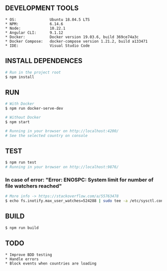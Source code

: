 ## DEVELOPMENT TOOLS
~~~
* OS:               Ubuntu 18.04.5 LTS
* NPM:              6.14.6
* Node:             10.22.1
* Angular CLI:      9.1.12
* Docker:           Docker version 19.03.6, build 369ce74a3c
* Docker Compose:   docker-compose version 1.21.2, build a133471
* IDE:              Visual Studio Code
~~~

## INSTALL DEPENDENCES
```sh
# Run in the project root
$ npm install
```

## RUN
```sh
# With Docker
$ npm run docker-serve-dev

# Without Docker
$ npm start

# Running in your browser on http://localhost:4200/
# See the selected country on console
```

## TEST
```sh
$ npm run test
# Running in your browser on http://localhost:9876/
```

### In case of error: "Error: ENOSPC: System limit for number of file watchers reached"
```sh
# More info -> https://stackoverflow.com/a/55763478
$ echo fs.inotify.max_user_watches=524288 | sudo tee -a /etc/sysctl.conf && sudo sysctl -p
```

## BUILD
```sh
$ npm run build
```

## TODO
~~~
* Improve BDD testing
* Handle errors
* Block events when countries are loading
~~~
